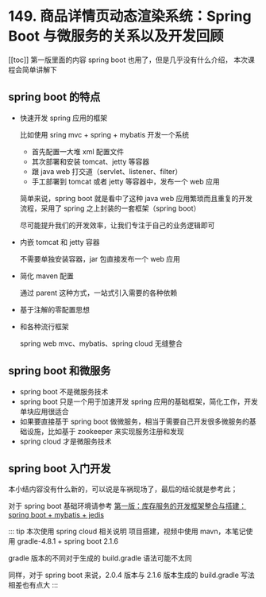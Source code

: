 # 149. 商品详情页动态渲染系统：Spring Boot 与微服务的关系以及开发回顾

[[toc]]
第一版里面的内容 spring boot 也用了，但是几乎没有什么介绍，
本次课程会简单讲解下

## spring boot 的特点

- 快速开发 spring 应用的框架

  比如使用 sring mvc + spring + mybatis 开发一个系统

  - 首先配置一大堆 xml 配置文件
  - 其次部署和安装 tomcat、jetty 等容器
  - 跟 java web 打交道（servlet、listener、filter）
  - 手工部署到 tomcat 或者 jetty 等容器中，发布一个 web 应用

  简单来说，spring boot 就是看中了这种 java web 应用繁琐而且重复的开发流程，采用了 spring 之上封装的一套框架（spring boot）

  尽可能提升我们的开发效率，让我们专注于自己的业务逻辑即可

- 内嵌 tomcat 和 jetty 容器

  不需要单独安装容器，jar 包直接发布一个 web 应用
- 简化 maven 配置

  通过 parent 这种方式，一站式引入需要的各种依赖
- 基于注解的零配置思想
- 和各种流行框架

  spring web mvc、mybatis、spring cloud 无缝整合

## spring boot 和微服务

- spring boot 不是微服务技术
- spring boot 只是一个用于加速开发 spring 应用的基础框架，简化工作，开发单块应用很适合
- 如果要直接基于 spring boot 做微服务，相当于需要自己开发很多微服务的基础设施，比如基于 zookeeper 来实现服务注册和发现
- spring cloud 才是微服务技术

## spring boot 入门开发

本小结内容没有什么新的，可以说是车祸现场了，最后的结论就是参考此；

对于 spring boot 基础环境请参考 [第一版：库存服务的开发框架整合与搭建：spring boot + mybatis + jedis](../039.md)

::: tip 本次使用 spring cloud 相关说明
项目搭建，视频中使用 mavn，本笔记使用 gradle-4.8.1 + spring boot 2.1.6

gradle 版本的不同对于生成的 build.gradle 语法可能不太同

同样，对于 spring boot 来说，2.0.4 版本与 2.1.6 版本生成的 build.gradle 写法相差也有点大
:::
